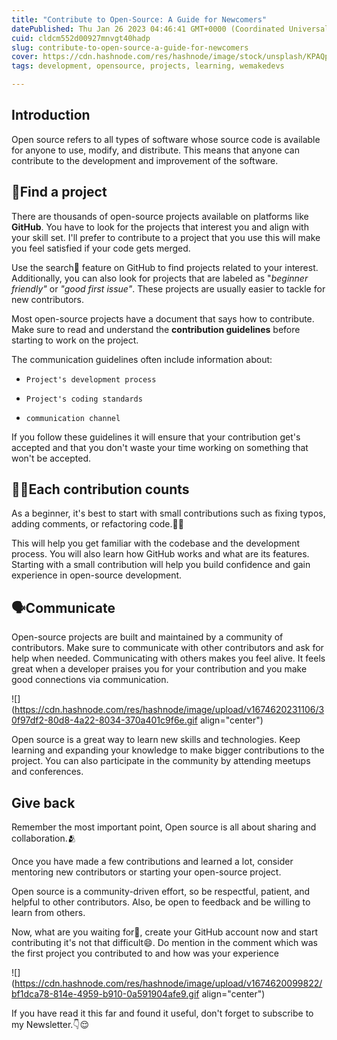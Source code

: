 ```yaml
---
title: "Contribute to Open-Source: A Guide for Newcomers"
datePublished: Thu Jan 26 2023 04:46:41 GMT+0000 (Coordinated Universal Time)
cuid: cldcm552d00927mnvgt40hadp
slug: contribute-to-open-source-a-guide-for-newcomers
cover: https://cdn.hashnode.com/res/hashnode/image/stock/unsplash/KPAQpJYzH0Y/upload/ae12d1ad593f697c419372b2d75a2f4d.jpeg
tags: development, opensource, projects, learning, wemakedevs

---
```


## Introduction

Open source refers to all types of software whose source code is available for anyone to use, modify, and distribute. This means that anyone can contribute to the development and improvement of the software.

## 🔎Find a project

There are thousands of open-source projects available on platforms like **GitHub**. You have to look for the projects that interest you and align with your skill set. I'll prefer to contribute to a project that you use this will make you feel satisfied if your code gets merged.

Use the search🔎 feature on GitHub to find projects related to your interest. Additionally, you can also look for projects that are labeled as "*beginner friendly"* or *"good first issue"*. These projects are usually easier to tackle for new contributors.

Most open-source projects have a document that says how to contribute. Make sure to read and understand the **contribution guidelines** before starting to work on the project.

The communication guidelines often include information about:

* `Project's development process`
    
* `Project's coding standards`
    
* `communication channel`
    

If you follow these guidelines it will ensure that your contribution get's accepted and that you don't waste your time working on something that won't be accepted.

## 💁‍♂️Each contribution counts

As a beginner, it's best to start with small contributions such as fixing typos, adding comments, or refactoring code.🧑‍💻

This will help you get familiar with the codebase and the development process. You will also learn how GitHub works and what are its features. Starting with a small contribution will help you build confidence and gain experience in open-source development.

## 🗣️Communicate

Open-source projects are built and maintained by a community of contributors. Make sure to communicate with other contributors and ask for help when needed. Communicating with others makes you feel alive. It feels great when a developer praises you for your contribution and you make good connections via communication.

![](https://cdn.hashnode.com/res/hashnode/image/upload/v1674620231106/30f97df2-80d8-4a22-8034-370a401c9f6e.gif align="center")

Open source is a great way to learn new skills and technologies. Keep learning and expanding your knowledge to make bigger contributions to the project. You can also participate in the community by attending meetups and conferences.

## Give back

Remember the most important point, Open source is all about sharing and collaboration.🫂

Once you have made a few contributions and learned a lot, consider mentoring new contributors or starting your open-source project.

Open source is a community-driven effort, so be respectful, patient, and helpful to other contributors. Also, be open to feedback and be willing to learn from others.

Now, what are you waiting for🤔, create your GitHub account now and start contributing it's not that difficult😄. Do mention in the comment which was the first project you contributed to and how was your experience

![](https://cdn.hashnode.com/res/hashnode/image/upload/v1674620099822/bf1dca78-814e-4959-b910-0a591904afe9.gif align="center")

If you have read it this far and found it useful, don't forget to subscribe to my Newsletter.👇😌
